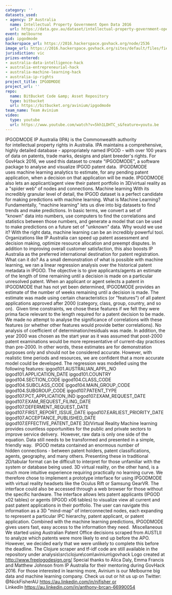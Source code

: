 ```yaml
---
category: ''
datasets_used:
- agency: IP Australia
  name: Intellectual Property Government Open Data 2016
  url: https://data.gov.au/dataset/intellectual-property-government-open-data-2016
event: melbourne
gid: ipgodmode
hackerspace_url: https://2016.hackerspace.govhack.org/node/2536
image_url: https://2016.hackerspace.govhack.org/sites/default/files/field/image/89f1f5d6-7bb7-4d05-b50e-215a76157b89.png
jurisdiction: vic
prizes-entered:
- australia-data-intelligence-hack
- australia-entrepreneurial-hack
- australia-machine-learning-hack
- australia-ip-rights
project_title: IPGODMODE
project_url: ''
repo:
  name: BitBucket Code &amp; Asset Repository
  type: bitbucket
  url: https://bitbucket.org/avinium/ipgodmode
team_name: Team Avinium
video:
  type: youtube
  url: https://www.youtube.com/watch?v=5kh1LDHTC_s&feature=youtu.be
---
```


IPGODMODE
IP Australia (IPA) is the Commonwealth authority for intellectual property rights in Australia. IPA maintains a comprehensive, highly detailed database - appropriately named IPGOD - with over 100 years of data on patents, trade marks, designs and plant breeder's rights.
For GovHack 2016, we used this dataset to create "IPGODMODE", a software package to analyse and visualize IPGOD patent data. 
IPGODMODE uses machine learning analytics to estimate, for any pending patent application, when a decision on that application will be made.
IPGODMODE also lets an applicant/agent view their patent portfolio in 3D/virtual reality as a "spider web" of nodes and connections.
Machine learning
With its incredibly granular level of detail, the IPGOD dataset is a perfect candidate for making predictions with machine learning.
What is Machine Learning?
Fundamentally, "machine learning" lets us dive into big datasets to find trends and make predictions.
In basic terms, we convert a set of "known" data into numbers, use computers to find the correlations and statistics between those numbers, and generate a model that can be used to make predictions on a future set of "unknown" data.
Why would we use it?
With the right data, machine learning can be an incredibly powerful tool. Organizations like IP Australia can speed up patent assessment and decision making, optimize resource allocation and preempt disputes. In addition to improving overall customer satisfaction, this also boosts IP Australia as the preferred international destination for patent registration.
What can it do?
As a small demonstration of what is possible with machine learning, we ran a linear regression analysis over the historical patent metadata in IPGOD.
The objective is to give applicants/agents an estimate of the length of time remaining until a decision is made on a particular unresolved patent.
When an applicant or agent selects a patent in IPGODMODE that has not yet been determined, IPGODMODE provides an estimate of the number of weeks remaining until a decision is made. The estimate was made using certain characteristics (or "features") of all patent applications approved after 2000 (category, class, group, country, and so on). 
Given time constraints, we chose these features if we felt they were prima facie relevant to the length required for a patent decision to be made. We made no attempt to analyse the significance of correlations with these features (or whether other features would provide better correlations). No analysis of coefficient of determination/residuals was made.
In addition, the year 2000 was chosen as the start year as it was assumed that post-2000 patent examinations would be more representative of current-day practices than pre-2000.
In other words, these estimates are for demonstration purposes only and should not be considered accurate. However, with realistic time periods and resources, we are confident that a more accurate model could be developed.
The regression was modelled using the following features:
ipgod101.AUSTRALIAN_APPL_NO
ipgod101.APPLICATION_DATE
ipgod101.COUNTRY
ipgod104.SECTION_CODE
ipgod104.CLASS_CODE
ipgod104.SUBCLASS_CODE
ipgod104.MAIN_GROUP_CODE
ipgod104.SUBGROUP_CODE
ipgod107.PATENT_TYPE
ipgod107.PCT_APPLICATION_IND
ipgod107.EXAM_REQUEST_DATE
ipgod107.EXAM_REQUEST_FILING_DATE
ipgod107.DEFERMENT_REQUEST_DATE
ipgod107.FIRST_REPORT_ISSUE_DATE
ipgod107.EARLIEST_PRIORITY_DATE
ipgod107.ACCEPTANCE_PUBLISHED_DATE
ipgod107.EFFECTIVE_PATENT_DATE
3D/Virtual Reality
Machine learning provides countless opportunities for the public and private sectors to improve service delivery. 
However, raw data is only one side of the equation. Data still needs to be transformed and presented in a simple, friendly way. 
IPGOD metata contained an enormous number of hidden connections - between patent holders, patent classifications, agents, geography, and many others.
Presenting these in traditional 2D/tabular format can be difficult to interpret for those unfamiliar with the system or database being used.
3D virtual reality, on the other hand, is a much more intuitive experience requiring practically no learning curve. We therefore chose to implement a prototype interface for using IPGODMODE with virtual reality headsets like the Oculus Rift or Samsung GearVR. The interface could also be accessed through a web browser for those without the specific hardware.
The interface allows lets patent applicants (IPGOD x02 tables) or agents (IPGOD x06 tables) to visualize view all current and past patent applications in their portfolio. The user can navigate this information as a 3D "mind-map" of interconnected nodes, each expanding to represent a particular IPC hierarchy, patent applicant, or patent application.
Combined with the machine learning predictions, IPGODMODE gives users fast, easy access to the information they need. 
Miscellaneous
We started using Australian Patent Office decisions scraped from AUSTLII to analyze which patents were more likely to end up before the APO. However, we decided early that we were unlikely to complete this before the deadline. The Clojure scraper and tf-idf code are still available in the repository under analysis\src\clojure\com\avinium\govhack
Logo created at http://www.freelogodesign.org/
Special thanks to Alica Daly, Emma Francis and Matthew Johnson from IP Australia for their mentoring during GovHack 2016.
For those interested in learning more, Avinium is our Melbourne big data and machine learning company. Check us out or hit us up on Twitter: @NickFisherAU https://au.linkedin.com/in/nifisher or LinkedIn https://au.linkedin.com/in/anthony-brcan-66990054